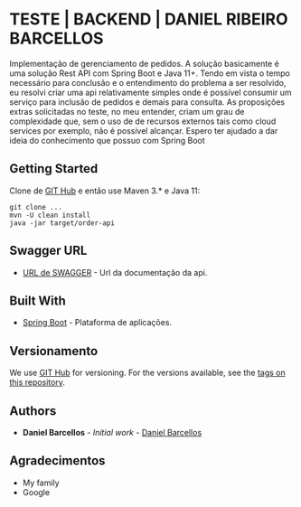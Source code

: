 # TESTE | BACKEND | DANIEL RIBEIRO BARCELLOS

Implementação de gerenciamento de pedidos.
A solução basicamente é uma solução Rest API com Spring Boot e Java 11+. Tendo em vista o tempo necessário para conclusão e o entendimento do problema a ser resolvido, eu resolvi criar uma api relativamente simples onde é possível consumir um serviço para inclusão de pedidos e demais para consulta.
As proposições extras solicitadas no teste, no meu entender, criam um grau de complexidade que, sem o uso de de recursos externos tais como cloud services por exemplo, não é possível alcançar.
Espero ter ajudado a dar ideia do conhecimento que possuo com Spring Boot

## Getting Started

Clone de [GIT Hub](https://github.com/danielbarcellos/order-api) e então use Maven 3.* e Java 11:

```
git clone ...
mvn -U clean install
java -jar target/order-api
```

## Swagger URL
* [URL de SWAGGER](http://localhost:8080/order/api/swagger-ui/index.html) - Url da documentação da api.
  
## Built With

* [Spring Boot](https://projects.spring.io/spring-boot/) - Plataforma de aplicações.

## Versionamento

We use [GIT Hub](https://github.com) for versioning. For the versions available, see the [tags on this repository](https://github.com/danielbarcellos/order-api). 

## Authors

* **Daniel Barcellos** - *Initial work* - [Daniel Barcellos](https://github.com/danielbarcellos)

## Agradecimentos

* My family
* Google
